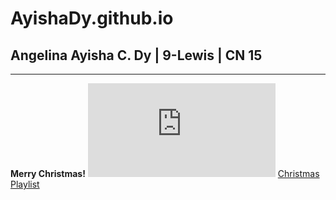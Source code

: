# AyishaDy.github.io
## Angelina Ayisha C. Dy | 9-Lewis | CN 15
---
**Merry Christmas!**
![Merry Christmas](https://pngtree.com/freepng/merry-christmas-horizontal-drawing-cute-snowman_8536261.html)
[Christmas Playlist](https://youtu.be/5TuxUT61bi0)
